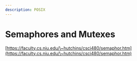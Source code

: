 ```yaml
---
description: POSIX
---
```


# Semaphores and Mutexes

[https://faculty.cs.niu.edu/\~hutchins/csci480/semaphor.htm](https://faculty.cs.niu.edu/\~hutchins/csci480/semaphor.htm)
